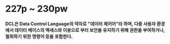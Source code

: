 # 227p ~ 230pw

#### DCL은 Data Control Language의 약자로 "데이터 제어어"라 하며, 다중 사용자 환경에서 데이터 베이스의 액세스와 이용으로 부터 보안을 유지하기 위해 권한을 부여하거나, 철회하기 위한 명령어 등을 포함한다.

